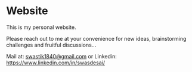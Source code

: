 # Website
This is my personal website. 

Please reach out to me at your convenience for new ideas, brainstorming challenges and fruitful discussions...

Mail at: swastik1840@gmail.com  or Linkedin: https://www.linkedin.com/in/swasdesai/
